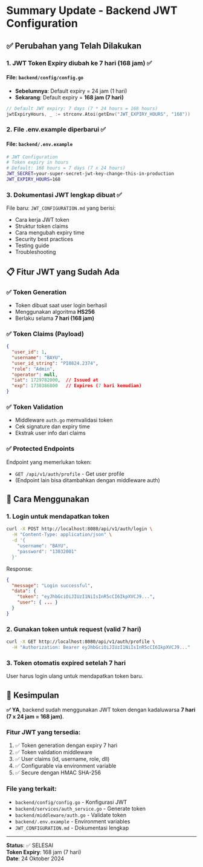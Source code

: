 # Summary Update - Backend JWT Configuration

## ✅ Perubahan yang Telah Dilakukan

### 1. **JWT Token Expiry diubah ke 7 hari (168 jam)** ✅

#### File: `backend/config/config.go`
- **Sebelumnya**: Default expiry = 24 jam (1 hari)
- **Sekarang**: Default expiry = **168 jam (7 hari)**

```go
// Default JWT expiry: 7 days (7 * 24 hours = 168 hours)
jwtExpiryHours, _ := strconv.Atoi(getEnv("JWT_EXPIRY_HOURS", "168"))
```

### 2. **File .env.example diperbarui** ✅

#### File: `backend/.env.example`
```bash
# JWT Configuration
# Token expiry in hours
# Default: 168 hours = 7 days (7 x 24 hours)
JWT_SECRET=your-super-secret-jwt-key-change-this-in-production
JWT_EXPIRY_HOURS=168
```

### 3. **Dokumentasi JWT lengkap dibuat** ✅

File baru: `JWT_CONFIGURATION.md` yang berisi:
- Cara kerja JWT token
- Struktur token claims
- Cara mengubah expiry time
- Security best practices
- Testing guide
- Troubleshooting

## 📋 Fitur JWT yang Sudah Ada

### ✅ Token Generation
- Token dibuat saat user login berhasil
- Menggunakan algoritma **HS256**
- Berlaku selama **7 hari (168 jam)**

### ✅ Token Claims (Payload)
```json
{
  "user_id": 1,
  "username": "BAYU",
  "user_id_string": "PI0824.2374",
  "role": "Admin",
  "operator": null,
  "iat": 1729782000,  // Issued at
  "exp": 1730386800   // Expires (7 hari kemudian)
}
```

### ✅ Token Validation
- Middleware `auth.go` memvalidasi token
- Cek signature dan expiry time
- Ekstrak user info dari claims

### ✅ Protected Endpoints
Endpoint yang memerlukan token:
- `GET /api/v1/auth/profile` - Get user profile
- (Endpoint lain bisa ditambahkan dengan middleware auth)

## 🔧 Cara Menggunakan

### 1. Login untuk mendapatkan token
```bash
curl -X POST http://localhost:8080/api/v1/auth/login \
  -H "Content-Type: application/json" \
  -d '{
    "username": "BAYU",
    "password": "13032001"
  }'
```

Response:
```json
{
  "message": "Login successful",
  "data": {
    "token": "eyJhbGciOiJIUzI1NiIsInR5cCI6IkpXVCJ9...",
    "user": { ... }
  }
}
```

### 2. Gunakan token untuk request (valid 7 hari)
```bash
curl -X GET http://localhost:8080/api/v1/auth/profile \
  -H "Authorization: Bearer eyJhbGciOiJIUzI1NiIsInR5cCI6IkpXVCJ9..."
```

### 3. Token otomatis expired setelah 7 hari
User harus login ulang untuk mendapatkan token baru.

## 🎯 Kesimpulan

**✅ YA**, backend sudah menggunakan JWT token dengan kadaluwarsa **7 hari (7 x 24 jam = 168 jam)**.

### Fitur JWT yang tersedia:
1. ✅ Token generation dengan expiry 7 hari
2. ✅ Token validation middleware
3. ✅ User claims (id, username, role, dll)
4. ✅ Configurable via environment variable
5. ✅ Secure dengan HMAC SHA-256

### File yang terkait:
- `backend/config/config.go` - Konfigurasi JWT
- `backend/services/auth_service.go` - Generate token
- `backend/middleware/auth.go` - Validate token
- `backend/.env.example` - Environment variables
- `JWT_CONFIGURATION.md` - Dokumentasi lengkap

---

**Status**: ✅ SELESAI  
**Token Expiry**: 168 jam (7 hari)  
**Date**: 24 Oktober 2024
